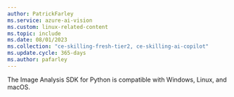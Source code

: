 ```yaml
---
author: PatrickFarley
ms.service: azure-ai-vision
ms.custom: linux-related-content
ms.topic: include
ms.date: 08/01/2023
ms.collection: "ce-skilling-fresh-tier2, ce-skilling-ai-copilot"
ms.update.cycle: 365-days
ms.author: pafarley
---
```


The Image Analysis SDK for Python is compatible with Windows, Linux, and macOS.

<!--
# [Windows](#tab/windows)

On Windows, you must use the 64-bit target architecture. Windows 10 or later is required.

You must install the [Microsoft Visual C++ Redistributable for Visual Studio 2015, 2017, 2019, and 2022](/cpp/windows/latest-supported-vc-redist?view=msvc-170&preserve-view=true) for your platform. Installing this package for the first time might require a restart.

> [!IMPORTANT]
> Make sure that packages of the same target architecture are installed. For example, if you install the x64 redistributable package, then you need to install the x64 Python package.

# [Linux](#tab/linux)

The Image Analysis SDK for Python only supports **Ubuntu 18.04/20.04/22.04** and **Debian 9/10/11** on the x64 architecture when used with Linux.

[!INCLUDE [Linux distributions](linux-distributions.md)]

---

Install a version of [Python from 3.8 or later](https://wiki.python.org/moin/BeginnersGuide/Download).

To check your installation, open a terminal and run the command `python --version`. If it's installed properly, you'll get a response like "Python 3.8.10". If you're using Linux, you might need to run the command `python3 --version` instead. To enable use of `python` instead of `python3`, run `alias python='python3'` to set up an alias. The Image Analysis SDK quickstart samples specify `python` usage. 

Your Python installation should include [pip](https://pip.pypa.io/en/stable/). You can check if you have pip installed by running `pip --version` on the command line.
-->
